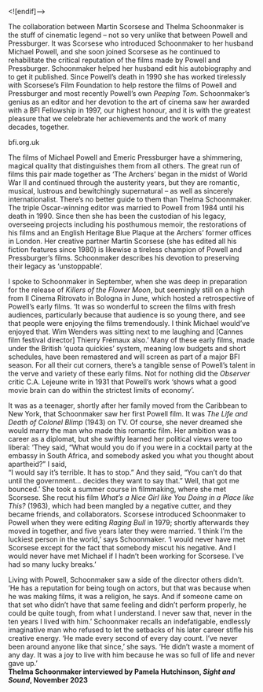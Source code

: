 


<![endif]-->

The collaboration between Martin Scorsese and Thelma Schoonmaker is the stuff of cinematic legend – not so very unlike that between Powell and Pressburger. It was Scorsese who introduced Schoonmaker to her husband Michael Powell, and she soon joined Scorsese as he continued to rehabilitate the critical reputation of the films made by Powell and Pressburger. Schoonmaker helped her husband edit his autobiography and to get it published. Since Powell’s death in 1990 she has worked tirelessly with Scorsese’s Film Foundation to help restore the films of Powell and Pressburger and most recently Powell’s own _Peeping Tom_. Schoonmaker’s genius as an editor and her devotion to the art of cinema saw her awarded with a BFI Fellowship in 1997, our highest honour, and it is with the greatest pleasure that we celebrate her achievements and the work of many decades, together.

bfi.org.uk

The films of Michael Powell and Emeric Pressburger have a shimmering, magical quality that distinguishes them from all others. The great run of films this pair made together as ‘The Archers’ began in the midst of World War II and continued through the austerity years, but they are romantic, musical, lustrous and bewitchingly supernatural – as well as sincerely internationalist. There’s no better guide to them than Thelma Schoonmaker. The triple Oscar-winning editor was married to Powell from 1984 until his death in 1990. Since then she has been the custodian of his legacy, overseeing projects including his posthumous memoir, the restorations of his films and an English Heritage Blue Plaque at the Archers’ former offices in London. Her creative partner Martin Scorsese (she has edited all his fiction features since 1980) is likewise a tireless champion of Powell and Pressburger’s films. Schoonmaker describes his devotion to preserving their legacy as ‘unstoppable’.

I spoke to Schoonmaker in September, when she was deep in preparation for the release of _Killers of the Flower Moon_, but seemingly still on a high from Il Cinema Ritrovato in Bologna in June, which hosted a retrospective of Powell’s early films. ‘It was so wonderful to screen the films with fresh audiences, particularly because that audience is so young there, and see that people were enjoying the films tremendously. I think Michael would’ve enjoyed that. Wim Wenders was sitting next to me laughing and [Cannes film festival director] Thierry Frémaux also.’ Many of these early films, made under the British ‘quota quickies’ system, meaning low budgets and short schedules, have been remastered and will screen as part of a major BFI season. For all their cut corners, there’s a tangible sense of Powell’s talent in the verve and variety of these early films. Not for nothing did the _Observer_ critic C.A. Lejeune write in 1931 that Powell’s work ‘shows what a good movie brain can do within the strictest limits of economy’.

It was as a teenager, shortly after her family moved from the Caribbean to New York, that Schoonmaker saw her first Powell film. It was _The Life and Death of Colonel Blimp_ (1943) on TV. Of course, she never dreamed she would marry the man who made this romantic film. Her ambition was a career as a diplomat, but she swiftly learned her political views were too liberal: ‘They said, “What would you do if you were in a cocktail party at the embassy in South Africa, and somebody asked you what you thought about apartheid?” I said,  
“I would say it’s terrible. It has to stop.” And they said, “You can’t do that until the government… decides they want to say that.” Well, that got me bounced.’ She took a summer course in filmmaking, where she met Scorsese. She recut his film _What’s a Nice Girl like You Doing in a Place like This?_ (1963), which had been mangled by a negative cutter, and they became friends, and collaborators. Scorsese introduced Schoonmaker to Powell when they were editing _Raging Bull_ in 1979; shortly afterwards they moved in together, and five years later they were married. ‘I think I’m the luckiest person in the world,’ says Schoonmaker. ‘I would never have met Scorsese except for the fact that somebody miscut his negative. And I would never have met Michael if I hadn’t been working for Scorsese. I’ve had so many lucky breaks.’

Living with Powell, Schoonmaker saw a side of the director others didn’t. ‘He has a reputation for being tough on actors, but that was because when he was making films, it was a religion, he says. And if someone came on that set who didn’t have that same feeling and didn’t perform properly, he could be quite tough, from what I understand. I never saw that, never in the ten years I lived with him.’ Schoonmaker recalls an indefatigable, endlessly imaginative man who refused to let the setbacks of his later career stifle his creative energy. ‘He made every second of every day count. I’ve never been around anyone like that since,’ she says. ‘He didn’t waste a moment of any day. It was a joy to live with him because he was so full of life and never gave up.’  
**Thelma Schoonmaker interviewed by Pamela Hutchinson, _Sight and Sound_, November 2023**  
<!--stackedit_data:
eyJoaXN0b3J5IjpbMTIxMjE1NTc1M119
-->